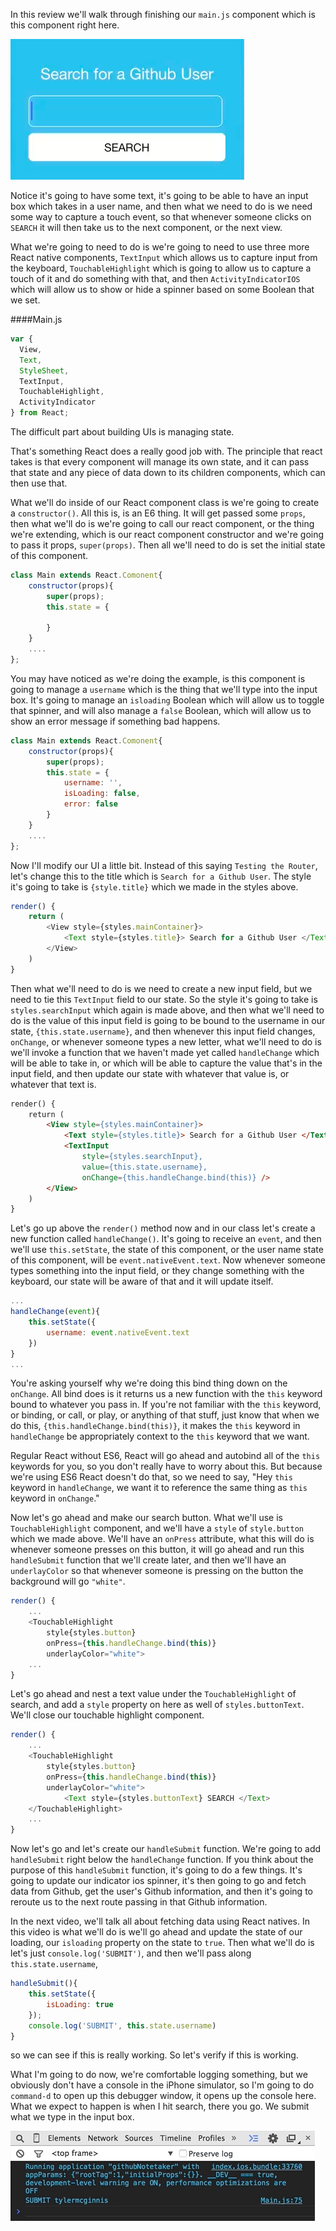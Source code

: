 In this review we'll walk through finishing our `main.js` component which is this component right here. 

![Main.js Component](../images/react-use-state-and-touch-events-in-react-native-main.js-component.png)

Notice it's going to have some text, it's going to be able to have an input box which takes in a user name, and then what we need to do is we need some way to capture a touch event, so that whenever someone clicks on `SEARCH` it will then take us to the next component, or the next view.

What we're going to need to do is we're going to need to use three more React native components, `TextInput` which allows us to capture input from the keyboard, `TouchableHighlight` which is going to allow us to capture a touch of it and do something with that, and then `ActivityIndicatorIOS` which will allow us to show or hide a spinner based on some Boolean that we set. 

####Main.js
```javascript
var {
  View,
  Text,
  StyleSheet,
  TextInput,
  TouchableHighlight,
  ActivityIndicator
} from React;
```

The difficult part about building UIs is managing state.

That's something React does a really good job with. The principle that react takes is that every component will manage its own state, and it can pass that state and any piece of data down to its children components, which can then use that.

What we'll do inside of our React component class is we're going to create a `constructor()`. All this is, is an E6 thing. It will get passed some `props`, then what we'll do is we're going to call our react component, or the thing we're extending, which is our react component constructor and we're going to pass it props, `super(props)`. Then all we'll need to do is set the initial state of this component.

```javascript
class Main extends React.Comonent{
    constructor(props){
        super(props);
        this.state = {

        }
    }
    ....
};
```

You may have noticed as we're doing the example, is this component is going to manage a `username` which is the thing that we'll type into the input box. It's going to manage an `isloading` Boolean which will allow us to toggle that spinner, and will also manage a `false` Boolean, which will allow us to show an error message if something bad happens.

```javascript
class Main extends React.Comonent{
    constructor(props){
        super(props);
        this.state = {
            username: '',
            isLoading: false,
            error: false
        }
    }
    ....
};
```

Now I'll modify our UI a little bit. Instead of this saying `Testing the Router`, let's change this to the title which is `Search for a Github User`. The style it's going to take is `{style.title}` which we made in the styles above. 

```javascript
render() {
    return (
        <View style={styles.mainContainer}>
            <Text style={styles.title}> Search for a Github User </Text>
        </View>
    )
}
```

Then what we'll need to do is we need to create a new input field, but we need to tie this `TextInput` field to our state. So the style it's going to take is `styles.searchInput` which again is made above, and then what we'll need to do is the value of this input field is going to be bound to the username in our state, `{this.state.username}`, and then whenever this input field changes, `onChange`, or whenever someone types a new letter, what we'll need to do is we'll invoke a function that we haven't made yet called `handleChange` which will be able to take in, or which will be able to capture the value that's in the input field, and then update our state with whatever that value is, or whatever that text is.

```html
render() {
    return (
        <View style={styles.mainContainer}>
            <Text style={styles.title}> Search for a Github User </Text>
            <TextInput
                style={styles.searchInput},
                value={this.state.username},
                onChange={this.handleChange.bind(this)} />
        </View>
    )
}
```

Let's go up above the `render()` method now and in our class let's create a new function called `handleChange()`. It's going to receive an `event`, and then we'll use `this.setState`, the state of this component, or the user name state of this component, will be `event.nativeEvent.text`. Now whenever someone types something into the input field, or they change something with the keyboard, our state will be aware of that and it will update itself.

```javascript
...
handleChange(event){
    this.setState({
        username: event.nativeEvent.text
    })
}
...
```
You're asking yourself why we're doing this bind thing down on the `onChange`. All bind does is it returns us a new function with the `this` keyword bound to whatever you pass in. If you're not familiar with the `this` keyword, or binding, or call, or play, or anything of that stuff, just know that when we do this, `{this.handleChange.bind(this)}`, it makes the `this` keyword in `handleChange` be appropriately context to the `this` keyword that we want.

Regular React without ES6, React will go ahead and autobind all of the `this` keywords for you, so you don't really have to worry about this. But because we're using ES6 React doesn't do that, so we need to say, "Hey `this` keyword in `handleChange`, we want it to reference the same thing as `this` keyword in `onChange`."

Now let's go ahead and make our search button. What we'll use is `TouchableHighlight` component, and we'll have a `style` of `style.button` which we made above. We'll have an `onPress` attribute, what this will do is whenever someone presses on this button, it will go ahead and run this `handleSubmit` function that we'll create later, and then we'll have an `underlayColor` so that whenever someone is pressing on the button the background will go `"white"`.

```javascript
render() {
    ...
    <TouchableHighlight
        style{styles.button}
        onPress={this.handleChange.bind(this)}
        underlayColor="white">
    ...
}
```

Let's go ahead and nest a text value under the `TouchableHighlight` of search, and add a `style` property on here as well of `styles.buttonText`. We'll close our touchable highlight component.

```javascript
render() {
    ...
    <TouchableHighlight
        style{styles.button}
        onPress={this.handleChange.bind(this)}
        underlayColor="white">
            <Text style={styles.buttonText} SEARCH </Text>
    </TouchableHighlight>
    ...
}
```

Now let's go and let's create our `handleSubmit` function. We're going to add `handleSubmit` right below the `handleChange` function. If you think about the purpose of this `handleSubmit` function, it's going to do a few things. It's going to update our indicator ios spinner, it's then going to go and fetch data from Github, get the user's Github information, and then it's going to reroute us to the next route passing in that Github information.

In the next video, we'll talk all about fetching data using React natives. In this video is what we'll do is we'll go ahead and update the state of our loading, our `isloading` property on the state to `true`. Then what we'll do is let's just `console.log('SUBMIT')`, and then we'll pass along `this.state.username`, 

```javascript
handleSubmit(){
    this.setState({
        isLoading: true
    });
    console.log('SUBMIT', this.state.username)
}
```

so we can see if this is really working. So let's verify if this is working. 

What I'm going to do now, we're comfortable logging something, but we obviously don't have a console in the iPhone simulator, so I'm going to do `command-d` to open up this debugger window, it opens up the console here. What we expect to happen is when I hit search, there you go. We submit what we type in the input box. 

![Submit what we type in the input box](../images/react-use-state-and-touch-events-in-react-native-subimit-input-box.png)
